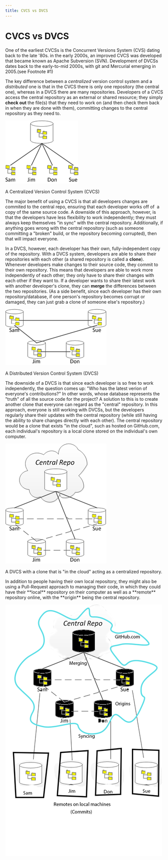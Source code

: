 ```yaml
---
title: CVCS vs DVCS
---
```

# CVCS vs DVCS

One of the earliest CVCSs is the Concurrent Versions System (CVS) dating back to the late '80s. in the early 2000s, an improved CVCS was developed that became known as Apache Subversion (SVN). Development of DVCSs dates back to the early-to-mid 2000s, with git and Mercurial emerging in 2005.(see Footnote #1)

The key difference between a *centralized* version control system and a *distributed* one is that in the CVCS there is only one repository (the central one), whereas in a DVCS there are many repositories. Developers of a CVCS access the central repository as an external or shared resource; they simply **check out** the file(s) that they need to work on (and then check them back in when they are done with them), committing changes to the central repository as they need to.

![CVCS](CVCS.png)

A Centralized Version Control System (CVCS)

The major benefit of using a CVCS is that all developers changes are commited to the central repo, ensuring that each developer works off of  a copy of the same source code. A downside of this approach, however, is that the developers have less flexibility to work independently; they must always keep themselves "in sync" with the central repository. Additionally, if anything goes wrong with the central repository (such as someone committing a "broken" build, or the repository becoming corrupted), then that will impact everyone.

In a DVCS, however, each developer has their own, fully-independent copy of the repository. With a DVCS system, developers are able to share their repositories with each other (a shared repository is called a **clone**). Whenever developers make changes to their source code, they commit to their own repository. This means that developers are able to work more independently of each other; they only have to share their changes with each other if they want to. If a developer wants to share their latest work with another developer's clone, they can **merge** the differences between the two repositories. (As a side benefit, since each developer has their own repository/database, if one person's repository becomes corrupt or damaged, they can just grab a clone of someone else's repository.)

![DVCS](DVCS-2.png)

A Distributed Version Control System (DVCS)

The downside of a DVCS is that since each developer is so free to work independently, the question comes up: "Who has the latest verion of everyone's contributions?" In other words, whose database represents the "truth" of all the source code for the project? A solution to this is to create another clone that everyone can regard as the "central" repository. In this approach, everyone is still working with DVCSs, but the developers regularly share their updates with the central repository (while still having the ability to share changes directly with each other). The central repository would be a clone that exists "in the cloud", such as hosted on GitHub.com, each individual's repository is a local clone stored on the individual's own computer.

![DVCS with Central Repo](DVCS-4.png)

A DVCS with a clone that is "in the cloud" acting as a centralized repository.

In addition to people having their own local repository, they might also be using a Pull-Request approach to managing their code, in which they could have their \*\*local\*\* repository on their computer as well as a \*\*remote\*\* repository online, with the \*\*origin\*\* being the central repository.

![Online "Remotes" vs. Local repositories](DVCS-5.png)
